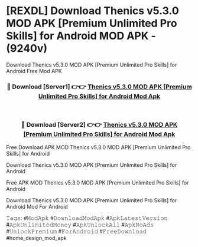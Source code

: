 # [REXDL] Download Thenics v5.3.0 MOD APK [Premium Unlimited Pro Skills] for Android MOD APK - (9240v)
Download Thenics v5.3.0 MOD APK [Premium Unlimited Pro Skills] for Android Free Mod APK

<div align="center">
<h3>🔴 Download [Server1] 👉👉 <a href="https://apk-comot.site?title=Thenics_v5.3.0_MOD_APK_[Premium_Unlimited_Pro_Skills]_for_Android">Thenics v5.3.0 MOD APK [Premium Unlimited Pro Skills] for Android Mod Apk</a></h3><br>

<h3>🔴 Download [Server2] 👉👉 <a href="https://apk-comot.site?title=Thenics_v5.3.0_MOD_APK_[Premium_Unlimited_Pro_Skills]_for_Android">Thenics v5.3.0 MOD APK [Premium Unlimited Pro Skills] for Android Mod Apk</a></h3>
</div>


Free Download APK MOD Thenics v5.3.0 MOD APK [Premium Unlimited Pro Skills] for Android

Download Thenics v5.3.0 MOD APK [Premium Unlimited Pro Skills] for Android 

Free APK MOD Thenics v5.3.0 MOD APK [Premium Unlimited Pro Skills] for Android 

Download Thenics v5.3.0 MOD APK [Premium Unlimited Pro Skills] for Android Mod For Android

𝚃𝚊𝚐𝚜: #𝙼𝚘𝚍𝙰𝚙𝚔 #𝙳𝚘𝚠𝚗𝚕𝚘𝚊𝚍𝙼𝚘𝚍𝙰𝚙𝚔 #𝙰𝚙𝚔𝙻𝚊𝚝𝚎𝚜𝚝𝚅𝚎𝚛𝚜𝚒𝚘𝚗 #𝙰𝚙𝚔𝚄𝚗𝚕𝚒𝚖𝚒𝚝𝚎𝚍𝙼𝚘𝚗𝚎𝚢 #𝙰𝚙𝚔𝚄𝚗𝚕𝚘𝚌𝚔𝙰𝚕𝚕 #𝙰𝚙𝚔𝙽𝚘𝙰𝚍𝚜 #𝚄𝚗𝚕𝚘𝚌𝚔𝙿𝚛𝚎𝚖𝚒𝚞𝚖 #𝙵𝚘𝚛𝙰𝚗𝚍𝚛𝚘𝚒𝚍 #𝙵𝚛𝚎𝚎𝙳𝚘𝚠𝚗𝚕𝚘𝚊𝚍 #home_design_mod_apk
